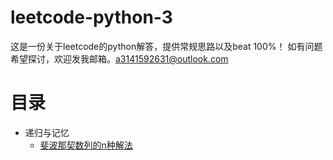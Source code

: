 # leetcode-python-3
这是一份关于leetcode的python解答，提供常规思路以及beat 100%！
如有问题希望探讨，欢迎发我邮箱。a3141592631@outlook.com



# 目录

* 递归与记忆
  * [斐波那契数列的n种解法](fibo.md)
